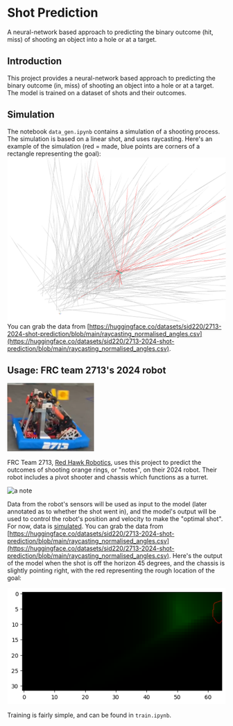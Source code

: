 # Shot Prediction

A neural-network based approach to predicting the binary outcome (hit, miss) of shooting an object into a hole or at a
target.

## Introduction

This project provides a neural-network based approach to predicting the binary outcome (in, miss) of shooting an object
into a hole or at a target. The model is trained on a dataset of shots and their outcomes.

## Simulation

The notebook `data_gen.ipynb` contains a simulation of a shooting process. The simulation is based on a linear shot, and
uses raycasting.
Here's an example of the simulation (red = made, blue points are corners of a rectangle representing the goal):
![Simulated shots](other/sim.png)
You can grab the data
from [https://huggingface.co/datasets/sid220/2713-2024-shot-prediction/blob/main/raycasting_normalised_angles.csv](https://huggingface.co/datasets/sid220/2713-2024-shot-prediction/blob/main/raycasting_normalised_angles.csv).

## Usage: FRC team 2713's 2024 robot

<img alt="FRC 2713&#39;s 2024 robot" src="other/robot2024.png" width="200"/>

FRC Team 2713, [Red Hawk Robotics](https://www.thebluealliance.com/team/2713), uses this project to predict the outcomes
of shooting orange rings, or "notes", on their 2024 robot. Their robot includes a pivot shooter and chassis which
functions as a turret.

<img alt="a note" height="100" src="https://cdn.andymark.com/product_images/frc-2024-am-4999/6599718c4abebb01304612e9/zoom.jpg" width="100"/>

Data from the robot's sensors will be used as input to the model (later annotated as to whether the shot went in), and
the
model's output will be used to control the robot's position and velocity to make the "optimal shot". For now, data
is [simulated](#Simulation). You can grab the data
from [https://huggingface.co/datasets/sid220/2713-2024-shot-prediction/blob/main/raycasting_normalised_angles.csv](https://huggingface.co/datasets/sid220/2713-2024-shot-prediction/blob/main/raycasting_normalised_angles.csv).
Here's the output of the model when the shot is off the horizon 45 degrees, and the chassis is slightly pointing right,
with the red representing the rough location of the goal:

![Model output](other/predictions.png)

Training is fairly simple, and can be found in `train.ipynb`.
